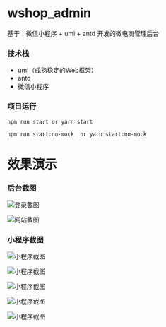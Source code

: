 # wshop_admin
基于：微信小程序 + umi + antd 开发的微电商管理后台


### 技术栈
- umi（成熟稳定的Web框架）
- antd
- 微信小程序


### 项目运行

```
npm run start or yarn start

npm run start:no-mock  or yarn start:no-mock 

```



# 效果演示
### 后台截图
 ![登录截图](https://github.com/weiQing88/wshop/blob/master/public/screenshots/20200106111753.png)
 
 ![网站截图](https://github.com/weiQing88/wshop/blob/master/public/screenshots/45234234.png)
 
### 小程序截图

![小程序截图](https://github.com/weiQing88/wshop/blob/master/public/screenshots/erereer132405.png)

![小程序截图](https://github.com/weiQing88/wshop/blob/master/public/screenshots/20200106132441.png)

![小程序截图](https://github.com/weiQing88/wshop/blob/master/public/screenshots/20200106132510.png)

![小程序截图](https://github.com/weiQing88/wshop/blob/master/public/screenshots/20200106132525.png)

![小程序截图](https://github.com/weiQing88/wshop/blob/master/public/screenshots/20200106132625.png)



